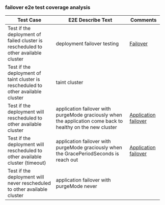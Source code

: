### failover e2e test coverage analysis

| Test Case                                                                          | E2E Describe Text                                                                                           | Comments                                                                                                                                                                                                                                                                                         |
|------------------------------------------------------------------------------------|-------------------------------------------------------------------------------------------------------------|--------------------------------------------------------------------------------------------------------------------------------------------------------------------------------------------------------------------------------------------------------------------------------------------------|
| Test if the deployment of failed cluster is rescheduled to other available cluster | deployment failover testing                                                                                 | [Failover](https://karmada.io/docs/next/userguide/failover/failover-overview)                                                                                                                                                                                                                    |
| Test if the deployment of taint cluster is rescheduled to other available cluster  | taint cluster                                                                                               |                                                                                                                                                                                                                                                                                                  |
| Test if the deployment will rescheduled to other available cluster                 | application failover with purgeMode graciously when the application come back to healthy on the new cluster | [Application failover](https://karmada.io/docs/next/userguide/failover/application-failover/#:~:text=the%20legacy%20application.-,Graciously%20represents%20that%20Karmada%20will%20wait%20for%20the%20application%20to%20come%20back%20to%20healthy%20on%20the%20new%20cluster,-or%20after%20a) |
| Test if the deployment will rescheduled to other available cluster (timeout)       | application failover with purgeMode graciously when the GracePeriodSeconds is reach out                     | [Application failover](https://karmada.io/docs/next/userguide/failover/application-failover/#:~:text=after%20a%20timeout%20is%20reached%20before%20evicting%20the%20application)                                                                                                                 |
| Test if the deployment will never rescheduled to other available cluster           | application failover with purgeMode never                                                                   |                                                                                                                                                                                                                                                                                                  |
